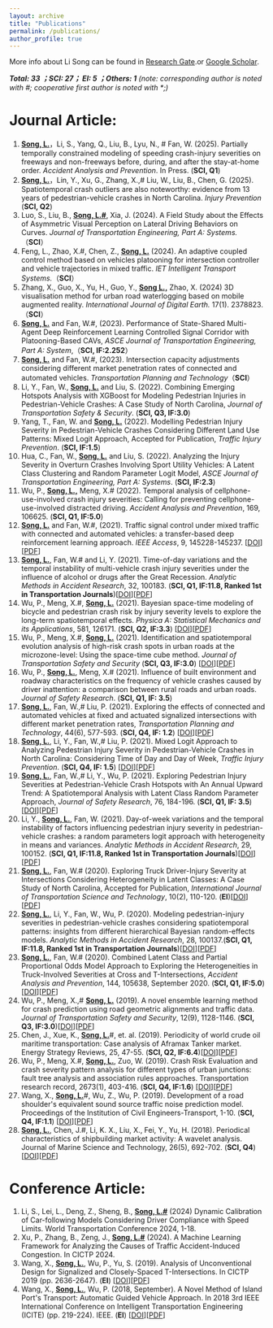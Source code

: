 ```yaml
---
layout: archive
title: "Publications"
permalink: /publications/
author_profile: true
---
```

More info about Li Song can be found in [Research Gate](https://www.researchgate.net/profile/Li_Song60).or [Google Scholar](http://scholar.google.com/citations?user=CyNM5yIAAAAJ&hl=enmight).<br>
<!-- The [googlewebsite](https://sites.google.com/view/lisong2019/home) also be helpful.
<a href="https://lisong2019.github.io/lisong.github.io/files/PAPER/Intersections.pdf">[paper2]</a>-->

<!--**Under Review:**
======
_(note: corresponding author is noted with #; cooperative first author is noted with *;)_<br>

1. 
-->
_**Total: 33 ；SCI: 27； EI: 5 ；Others: 1** (note: corresponding author is noted with #; cooperative first author is noted with *;)_<be>


**Journal Article:**  
====== 
1. **<u>Song, L.</u>**，Li, S., Yang, Q., Liu, B., Lyu, N., # Fan, W. (2025). Partially temporally constrained modeling of speeding crash-injury severities on freeways and non-freeways before, during, and after the stay-at-home order. <i>Accident Analysis and Prevention</i>. In Press. (**SCI, Q1**)
1. **<u>Song, L.</u>**，Lin, Y., Xu, G., Zhang, X.,# Liu, W., Liu, B., Chen, G. (2025). Spatiotemporal crash outliers are also noteworthy: evidence from 13 years of pedestrian-vehicle crashes in North Carolina. <i>Injury Prevention</i> (**SCI, Q2**) 
2. Luo, S., Liu, B., **<u>Song, L.#</u>**, Xia, J. (2024). A Field Study about the Effects of Asymmetric Visual Perception on Lateral Driving Behaviors on Curves. <i>Journal of Transportation Engineering, Part A: Systems.</i>  （**SCI**）
3. Feng, L., Zhao, X.#, Chen, Z., **<u>Song, L.</u>** (2024). An adaptive coupled control method based on vehicles platooning for intersection controller and vehicle trajectories in mixed traffic. <i>IET Intelligent Transport Systems.</i>（**SCI**）
4. Zhang, X., Guo, X., Yu, H., Guo, Y., **<u>Song L.,</u>** Zhao, X. (2024) 3D visualisation method for urban road waterlogging based on mobile augmented reality. <i>International Journal of Digital Earth.</i> 17(1). 2378823.（**SCI**）
1. **<u>Song, L.</u>** and Fan, W.#, (2023). Performance of State-Shared Multi-Agent Deep Reinforcement Learning Controlled Signal Corridor with Platooning-Based CAVs,  <i>ASCE Journal of Transportation Engineering, Part A: System</i>,（**SCI, IF:2.252**）
4. **<u>Song, L.</u>** and Fan, W.#, (2023). Intersection capacity adjustments considering different market penetration rates of connected and automated vehicles. <i>Transportation Planning and Technology</i>（**SCI**）
5. Li, Y., Fan, W., **<u>Song, L.</u>** and Liu, S. (2022). Combining Emerging Hotspots Analysis with XGBoost for Modeling Pedestrian Injuries in Pedestrian-Vehicle Crashes: A Case Study of North Carolina, <i>Journal of Transportation Safety & Security</i>. (**SCI, Q3, IF:3.0**) 
6. Yang, T., Fan, W. and **<u>Song, L.</u>** (2022). Modelling Pedestrian Injury Severity in Pedestrian-Vehicle Crashes Considering Different Land Use Patterns: Mixed Logit Approach, Accepted for Publication, <i>Traffic Injury Prevention</i>. (**SCI, IF:1.5**)
7. Hua, C., Fan, W., **<u>Song, L.</u>** and Liu, S. (2022). Analyzing the Injury Severity in Overturn Crashes Involving Sport Utility Vehicles: A Latent Class Clustering and Random Parameter Logit Model, <i>ASCE Journal of Transportation Engineering, Part A: Systems</i>. (**SCI, IF:2.3**)
8. Wu, P., **<u>Song, L.,</u>** Meng, X.# (2022). Temporal analysis of cellphone-use-involved crash injury severities: Calling for preventing cellphone-use-involved distracted driving. <i>Accident Analysis and Prevention</i>, 169, 106625. (**SCI, Q1, IF:5.0**)
9. **<u>Song, L.</u>** and Fan, W.#, (2021). Traffic signal control under mixed traffic with connected and automated vehicles: a transfer-based deep reinforcement learning approach. <i>IEEE Access</i>, 9, 145228-145237. \[[DOI](https://doi.org/10.1109/ACCESS.2021.3123273)\]\[<a href="../files/PAPER/Song_2021_IEEE_ACCESS_Traffic_Signal_Control_Under_Mixed_Traffic_With_Connected_and_Automated_Vehicles_A_Transfer-Based_Deep_Reinforcement_Learning_Approach.pdf">PDF</a>\]
10. **<u>Song, L.</u>**, Fan, W.# and Li, Y. (2021). Time-of-day variations and the temporal instability of multi-vehicle crash injury severities under the influence of alcohol or drugs after the Great Recession. <i>Analytic Methods in Accident Research</i>, 32, 100183. (**SCI, Q1, IF:11.8, Ranked 1st in Transportation Journals**)\[[DOI](https://doi.org/10.1016/j.amar.2021.100183)\]\[<a href="../files/PAPER/Song_AMAR_2021_Time-of-day variations and the temporal instability of multi-vehicle crash injury severities under the influence of alcohol or drugs after the Great Recession.pdf">PDF</a>\]
11. Wu, P., Meng, X.#, **<u>Song, L.</u>** (2021). Bayesian space-time modeling of bicycle and pedestrian crash risk by injury severity levels to explore the long-term spatiotemporal effects. <i>Physica A: Statistical Mechanics and its Applications</i>, 581, 126171. (**SCI, Q2, IF:3.3**) \[[DOI](https://doi.org/10.1016/j.physa.2021.126171)\]\[<a href="../files/PAPER/WU_2021_PhysA_Bayesian space–time modeling of bicycle and pedestrian crash risk by injury severity levels to explore the long-term spatiotemporal effects.pdf">PDF</a>\]
12. Wu, P., Meng, X.#, **<u>Song, L.</u>** (2021). Identification and spatiotemporal evolution analysis of high-risk crash spots in urban roads at the microzone-level: Using the space-time cube method. <i>Journal of Transportation Safety and Security</i> (**SCI, Q3, IF:3.0**) \[[DOI](https://doi.org/10.1080/19439962.2021.1938323)\]\[<a href="../files/PAPER/WU_2021_JTSS_Identification and spatiotemporal evolution analysis of high risk crash spots in urban roads at the microzone level Using the space time cube method.pdf">PDF</a>\]
13. Wu, P., **<u>Song, L.</u>**, Meng, X.# (2021). Influence of built environment and roadway characteristics on the frequency of vehicle crashes caused by driver inattention: a comparison between rural roads and urban roads. <i>Journal of Safety Research</i>. (**SCI, Q1, IF: 3.5**)
14. **<u>Song, L.</u>**,  Fan, W.,# Liu, P. (2021). Exploring the effects of connected and automated vehicles at fixed and actuated signalized intersections with different market penetration rates, <i>Transportation Planning and Technology</i>, 44(6), 577-593. (**SCI, Q4, IF: 1.2**) \[[DOI](https://doi.org/10.1080/03081060.2021.1943129)\]\[<a href="../files/PAPER/Song_TPT_2021_Exploring the effects of connected and automated vehicles at fixed and actuated signalized intersections with different market penetration rates.pdf">PDF</a>\]
15. **<u>Song, L.</u>**, Li, Y., Fan, W.,# Liu, P. (2021). Mixed Logit Approach to Analyzing Pedestrian Injury Severity in Pedestrian-Vehicle Crashes in North Carolina: Considering Time of Day and Day of Week, <i>Traffic Injury Prevention</i>. (**SCI, Q4, IF: 1.5**) \[[DOI](https://doi.org/10.1080/15389588.2021.1940983)\]\[<a href="../files/PAPER/Song_TIP_2021_Mixed logit approach to analyzing pedestrian injury severity in pedestrian vehicle crashes in North Carolina Considering time of day and day of week.pdf">PDF</a>\]
17. **<u>Song, L.</u>**, Fan, W.,# Li, Y., Wu, P. (2021). Exploring Pedestrian Injury Severities at Pedestrian-Vehicle Crash Hotspots with An Annual Upward Trend: A Spatiotemporal Analysis with Latent Class Random Parameter Approach, <i>Journal of Safety Research</i>, 76, 184-196. (**SCI, Q1, IF: 3.5**)\[[DOI](https://doi.org/10.1016/j.jsr.2020.12.008)\]\[<a href="../files/PAPER/Song_2021_JSR.pdf">PDF</a>\]
20. Li, Y., **<u>Song, L.</u>**, Fan, W. (2021). Day-of-week variations and the temporal instability of factors influencing pedestrian injury severity in pedestrian-vehicle crashes: a random parameters logit approach with heterogeneity in means and variances. <i>Analytic Methods in Accident Research</i>, 29, 100152. (**SCI, Q1, IF:11.8, Ranked 1st in Transportation Journals**)\[[DOI](https://doi.org/10.1016/j.amar.2020.100152)\]\[<a href="../files/PAPER/Li-AMAR-2021-Day-of-week-variations-temporal-instability-pedestrian-injury.pdf">PDF</a>\]
23. **<u>Song, L.</u>**, Fan, W.# (2020). Exploring Truck Driver-Injury Severity at Intersections Considering Heterogeneity in Latent Classes: A Case Study of North Carolina, Accepted for Publication, <i>International Journal of Transportation Science and Technology</i>, 10(2), 110-120. (**EI**)\[[DOI](https://doi.org/10.1016/j.ijtst.2020.12.006)\]\[<a href="../files/PAPER/Song_2021_IJIST.pdf">PDF</a>\]
26. **<u>Song, L.</u>**, Li, Y., Fan, W., Wu, P. (2020). Modeling pedestrian-injury severities in pedestrian-vehicle crashes considering spatiotemporal patterns: insights from different hierarchical Bayesian random-effects models. <i>Analytic Methods in Accident Research</i>, 28, 100137.(**SCI, Q1, IF:11.8, Ranked 1st in Transportation Journals**)\[[DOI](https://doi.org/10.1016/j.amar.2020.100137)\]\[<a href="../files/PAPER/Song_AMAR_2020_pedestrian-vehicle_crashes_considering_spatiotemporal_patterns.pdf">PDF</a>\]
29. **<u>Song, L.</u>**, Fan, W.# (2020). Combined Latent Class and Partial Proportional Odds Model Approach to Exploring the Heterogeneities in Truck-Involved Severities at Cross and T-Intersections, <i>Accident Analysis and Prevention</i>, 144, 105638, September 2020. (**SCI, Q1, IF:5.0**)\[[DOI](https://doi.org/10.1016/j.aap.2020.105638)\]\[<a href="../files/PAPER/Song_AAP_2020_Latent_Class_and_Partial_Proportional_Odds_Model_Truck-Involved_Severities_at_Cross_and_T-Intersections.pdf">PDF</a>\]
32. Wu, P., Meng, X.,# **<u>Song, L.</u>** (2019). A novel ensemble learning method for crash prediction using road geometric alignments and traffic data. <i>Journal of Transportation Safety and Security</i>, 12(9), 1128-1146. (**SCI, Q3, IF:3.0**)\[[DOI](https://doi.org/10.1080/19439962.2019.1579288)\]\[<a href="../files/PAPER/Wu-JTSS_2019_ensemble-learning-crash-prediction.pdf">PDF</a>\]
35. Chen, J., Xue, K., **<u>Song, L.</u>**#, et. al. (2019). Periodicity of world crude oil maritime transportation: Case analysis of Aframax Tanker market. Energy Strategy Reviews, 25, 47-55.  (**SCI, Q2, IF:6.4**)\[[DOI](https://doi.org/10.1016/j.esr.2019.100363)\]\[<a href="../files/PAPER/EnergyStrategyReviews2019-4.pdf">PDF</a>\]
38. Wu, P., Meng, X.#, **<u>Song, L.</u>**, Zuo, W. (2019). Crash Risk Evaluation and crash severity pattern analysis for different types of urban junctions: fault tree analysis and association rules approaches. Transportation research record, 2673(1), 403-416.  (**SCI, Q4, IF:1.6**) \[[DOI](https://doi.org/10.1177/0361198118822817)\]\[<a href="../files/PAPER/Wu_TRR-Crash-Risk-Evaluation.pdf">PDF</a>\]
41. Wang, X., **<u>Song, L.</u>**#, Wu, Z., Wu, P. (2019). Development of a road shoulder's equivalent sound source traffic noise prediction model. Proceedings of the Institution of Civil Engineers-Transport, 1-10. (**SCI, Q4, IF:1.1**) \[[DOI](https://doi.org/10.1680/jtran.18.00105)\]\[<a href="../files/PAPER/ICE_t_2018_traffic_noise.pdf">PDF</a>\]
50. **<u>Song, L.</u>**, Chen, J.#, Li, K. X., Liu, X., Fei, Y., Yu, H. (2018). Periodical characteristics of shipbuilding market activity: A wavelet analysis. Journal of Marine Science and Technology, 26(5), 692-702. (**SCI, Q4**)\[[DOI](https://jmst.ntou.edu.tw/marine/26-5/692-702.pdf)\]\[<a href="../files/PAPER/JMST2018-Periodic_Characteristics_of_Shipbuilding_Activity.pdf">PDF</a>\]

**Conference Article:**  
====== 
1. Li, S., Lei, L., Deng, Z., Sheng, B., **<u>Song, L.#</u>** (2024) Dynamic Calibration of Car-following Models Considering Driver Compliance with Speed Limits. World Transportation Conference 2024, 1-18.
2. Xu, P., Zhang, B., Zeng, J., **<u>Song, L.#</u>** (2024). A Machine Learning Framework for Analyzing the Causes of Traffic Accident-Induced Congestion. In CICTP 2024.
44. Wang, X., **<u>Song, L.</u>**, Wu, P., Yu, S. (2019). Analysis of Unconventional Design for Signalized and Closely-Spaced T-Intersections. In CICTP 2019 (pp. 2636-2647). (**EI**) \[[DOI](https://doi.org/10.1061/9780784482292.229)\]\[<a href="../files/PAPER/cota2019.pdf">PDF</a>\]
47. Wang, X., **<u>Song, L.</u>**, Wu, P. (2018, September). A Novel Method of Island Port's Transport: Automatic Guided Vehicle Approach. In 2018 3rd IEEE International Conference on Intelligent Transportation Engineering (ICITE) (pp. 219-224). IEEE. (**EI**) \[[DOI](https://doi.org/10.1109/ICITE.2018.8492567)\]\[<a href="../files/PAPER/ICITE2018-8.pdf">PDF</a>\]

